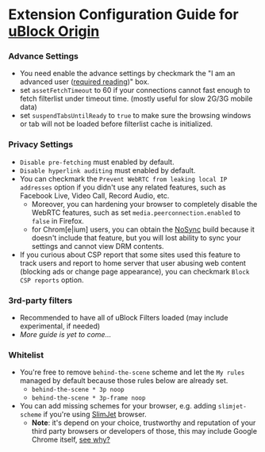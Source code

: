 # Extension Configuration Guide for [uBlock Origin](https://github.com/gorhill/uBlock)

### Advance Settings
- You need enable the advance settings by checkmark the "I am an advanced user ([required reading](https://github.com/gorhill/uBlock/wiki/Advanced-user-features))" box.
- set `assetFetchTimeout` to 60 if your connections cannot fast enough to fetch filterlist under timeout time. (mostly useful for slow 2G/3G mobile data)
- set `suspendTabsUntilReady` to `true` to make sure the browsing windows or tab will not be loaded before filterlist cache is initialized.

### Privacy Settings
- `Disable pre-fetching` must enabled by default.
- `Disable hyperlink auditing` must enabled by default.
- You can checkmark the `Prevent WebRTC from leaking local IP addresses` option if you didn't use any related features, such as Facebook Live, Video Call, Record Audio, etc.
  - Moreover, you can hardening your browser to completely disable the WebRTC features, such as set `media.peerconnection.enabled` to `false` in Firefox.
  - for Chrom[e|ium] users, you can obtain the [NoSync](https://chromium.woolyss.com/#windows-64-bit) build because it doesn't include that feature, but you will lost ability to sync your settings and cannot view DRM contents.
- If you curious about CSP report that some sites used this feature to track users and report to home server that user abusing web content (blocking ads or change page appearance), you can checkmark `Block CSP reports` option.

### 3rd-party filters
- Recommended to have all of uBlock Filters loaded (may include experimental, if needed)
- *More guide is yet to come...*

### Whitelist
- You're free to remove `behind-the-scene` scheme and let the `My rules` managed by default because those rules below are already set.
  - `behind-the-scene * 3p noop`
  - `behind-the-scene * 3p-frame noop`
- You can add missing schemes for your browser, e.g. adding `slimjet-scheme` if you're using [SlimJet](https://www.slimjet.com) browser.
  - **Note**: it's depend on your choice, trustworthy and reputation of your third party browsers or developers of those, this may include Google Chrome itself, [see why?](https://en.wikipedia.org/wiki/Google_Chrome#User_tracking)